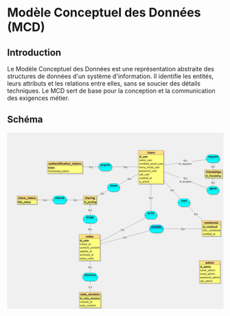 
# Modèle Conceptuel des Données (MCD)

## Introduction

Le Modèle Conceptuel des Données est une représentation abstraite des structures de données d'un système d'information. Il identifie les entités, leurs attributs et les relations entre elles, sans se soucier des détails techniques. Le MCD sert de base pour la conception et la communication des exigences métier.

## Schéma

![MCD illustration](../Assets/Keepthis-MCD.jpg)
